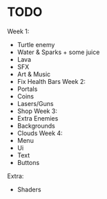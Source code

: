 # TODO
Week 1:
 - Turtle enemy
 - Water & Sparks + some juice
 - Lava
 - SFX
 - Art & Music
 - Fix Health Bars
Week 2:
 - Portals
 - Coins
 - Lasers/Guns
 - Shop
Week 3:
 - Extra Enemies
 - Backgrounds
 - Clouds
Week 4:
 - Menu
 - Ui
 - Text
 - Buttons

Extra:
 - Shaders
